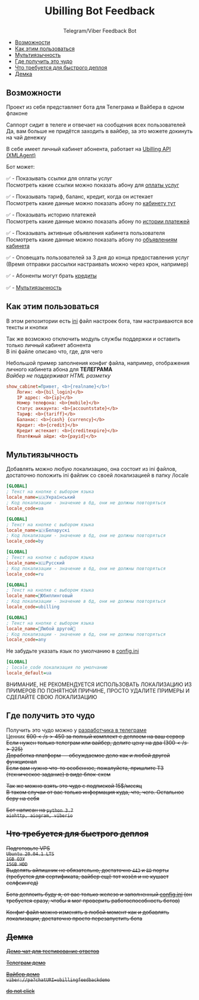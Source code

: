 # <p align="center">Ubilling Bot Feedback

<p align="center">Telegram/Viber Feedback Bot

  * [Возможности](#Возможности)
  * [Как этим пользоваться](#Как-этим-пользоваться)
  * [Мультиязычность](#Мультиязычность)
  * [Где получить это чудо](#Где-получить-это-чудо)
  * [Что требуется для быстрого деплоя](#Что-требуется-для-быстрого-деплоя)
  * [Демка](#Демка)

## Возможности
Проект из себя представляет бота для Телеграма и Вайбера в одном флаконе

Саппорт сидит в телеге и отвечает на сообщения всех пользователей</br>
Да, вам больше не придётся заходить в вайбер, за это можете докинуть на чай денежку

В себе имеет личный кабинет абонента, работает на <a href="http://wiki.ubilling.net.ua/doku.php?id=xmlagent">Ubilling API (XMLAgent)</a>

Бот может:

✅ - Показывать ссылки для оплаты услуг</br>
Посмотреть какие ссылки можно показать абону для <a href="http://wiki.ubilling.net.ua/doku.php?id=xmlagent#платежные_системы">оплаты услуг</a>

✅ - Показывать тариф, баланс, кредит, когда он истекает</br>
Посмотреть какие данные можно показать абону по <a href="http://wiki.ubilling.net.ua/doku.php?id=xmlagent#общие_данные_пользователя_но_с_авторизацией">кабинету тут</a>

✅ - Показывать историю платежей</br>
Посмотреть какие данные можно показать абону по <a href="http://wiki.ubilling.net.ua/doku.php?id=xmlagent#информация_о_предыдущих_платежах_пользователя">истории платежей</a>

✅ - Показывать активные объявления кабинета пользователя</br>
Посмотреть какие данные можно показать абону по <a href="http://wiki.ubilling.net.ua/doku.php?id=xmlagent#активные_объявления_кабинета_пользователя">объявлениям кабинета</a>

✅ - Оповещать пользователей за 3 дня до конца предоставления услуг (Время отправки рассылки настраивать можно через крон, например)</br>

✅ - Абоненты могут брать <a href="http://wiki.ubilling.net.ua/doku.php?id=xmlagent#кредитование">кредиты</a>

✅ - [Мультиязычность](#Мультиязычность)

## Как этим пользоваться

В этом репозитории есть <a href="https://github.com/Fenicu/Ubilling-Bot-Feedback/blob/main/config.ini">ini</a> файл настроек бота, там настраиваются все тексты и кнопки

Так же возможно отключить модуль службы поддержки и оставить только личный кабинет абонента</br>
В ini файле описано что, где, для чего

Небольшой пример заполнения конфиг файла, например, отображения личного кабинета абона для <b>ТЕЛЕГРАМА</b></br>
<i>Вайбер не поддерживат HTML разметку</i>

```ini
show_cabinet=Привет, <b>{realname}</b>!
    Логин: <b>{bil_login}</b>
    IP адрес: <b>{ip}</b>
    Номер телефона: <b>{mobile}</b>
    Статус аккаунта: <b>{accountstate}</b>
    Тариф: <b>{tariff}</b>
    Баланас: <b>{cash} {currency}</b>
    Кредит: <b>{credit}</b>
    Кредит истекает: <b>{creditexpire}</b>
    Платёжный айди: <b>{payid}</b>
```

## Мультиязычность
Добавлять можно любую локализацию, она состоит из ini файлов, достаточно положить ini файлик со своей локализацией в папку /locale
```ini
[GLOBAL]
; Текст на кнопке с выбором языка
locale_name=🇺🇦Український
; Код локализации - значение в бд, они не должны повторяться
locale_code=ua
```
```ini
[GLOBAL]
; Текст на кнопке с выбором языка
locale_name=🇧🇾Беларускі
; Код локализации - значение в бд, они не должны повторяться
locale_code=by
```
```ini
[GLOBAL]
; Текст на кнопке с выбором языка
locale_name=🇷🇺Русский
; Код локализации - значение в бд, они не должны повторяться
locale_code=ru
```
```ini
[GLOBAL]
; Текст на кнопке с выбором языка
locale_name=🦄Юбиллинговый
; Код локализации - значение в бд, они не должны повторяться
locale_code=ubilling
```
```ini
[GLOBAL]
; Текст на кнопке с выбором языка
locale_name=🙈Любой другой🙈
; Код локализации - значение в бд, они не должны повторяться
locale_code=any
```

Не забудьте указать язык по умолчанию в <a href="https://github.com/Fenicu/Ubilling-Bot-Feedback/blob/main/config.ini">config.ini</a>
```ini
[GLOBAL]
; locale_code локализация по умолчанию
locale_default=ua
```
ВНИМАНИЕ, НЕ РЕКОМЕНДУЕТСЯ ИСПОЛЬЗОВАТЬ ЛОКАЛИЗАЦИЮ ИЗ ПРИМЕРОВ ПО ПОНЯТНОЙ ПРИЧИНЕ, ПРОСТО УДАЛИТЕ ПРИМЕРЫ И СДЕЛАЙТЕ СВОЮ ЛОКАЛИЗАЦИЮ

## Где получить это чудо

Получить это чудо можно у <a href="https://t.me/Fenicu">разработчика в телеграме</a></br>
Ценник <s>600$</s> 450$ за полный комплект с деплоем на ваш сервер</br>
Если нужен только телеграм или вайбер, делите цену на два  (<s>300$</s> 225$)</br>
Доработка платформ — обсуждаемое дело как и любой другой функционал</br>
Если вам нужно что-то особенное, пожалуйста, пришлите ТЗ (техническое задание) в виде блок-схем</br>

Так же можно взять это чудо с подпиской 15$/месяц</br>
В таком случаи от вас только информация куда, что, чего. Остальное беру на себя

Бот написан на `python 3.7`</br>
`aiohttp, aiogram, viberio`

## Что требуется для быстрого деплоя

Подготовьте VPS</br>
`Ubuntu 20.04.1 LTS`</br>
`1GB ОЗУ`</br>
`15GB HDD`</br>
Выделять айпишник не обязательно, достаточно `443` и `80` порты (требуется для сертификата, вайбер ещё тот козёл и не кушает селфсингед)

Бота деплоить буду я, от вас только железо и заполненный <a href="https://github.com/Fenicu/Ubilling-Bot-Feedback/blob/main/config.ini">config.ini</a> (он требуется сразу, чтобы я мог проверить работоспособность ботов)</br>

Конфиг файл можно изменять в любой момент как и добавлять локализации, достаточно просто перезапустить бота

## Демка

<a href="https://t.me/joinchat/D_IHsVQVfjyZtJj-WYu01A">Демо чат для тестирование ответов</a>

<a href="https://t.me/UbillingFeedbackDemoBot">Телеграм демо</a>

<a href="https://redirect.fenicu.men/viberdemo">Вайбер демо</a></br>
`viber://pa?chatURI=ubillingfeedbackdemo`


<a href="https://redirect.fenicu.men/NGGYU">do not click</a>
